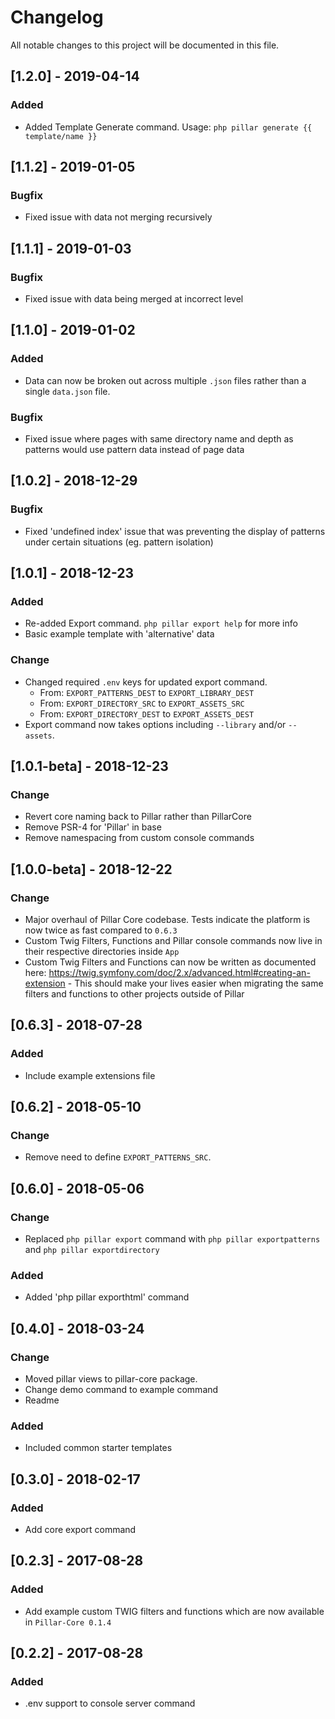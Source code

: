 # Changelog
All notable changes to this project will be documented in this file.

## [1.2.0] - 2019-04-14
### Added
- Added Template Generate command. Usage: `php pillar generate {{ template/name }}`

## [1.1.2] - 2019-01-05
### Bugfix
- Fixed issue with data not merging recursively

## [1.1.1] - 2019-01-03
### Bugfix
- Fixed issue with data being merged at incorrect level

## [1.1.0] - 2019-01-02
### Added
- Data can now be broken out across multiple `.json` files rather than a single `data.json` file.
### Bugfix
- Fixed issue where pages with same directory name and depth as patterns would use pattern data instead of page data

## [1.0.2] - 2018-12-29
### Bugfix
- Fixed 'undefined index' issue that was preventing the display of patterns under certain situations (eg. pattern isolation)

## [1.0.1] - 2018-12-23
### Added
- Re-added Export command. `php pillar export help` for more info
- Basic example template with 'alternative' data

### Change
- Changed required `.env` keys for updated export command.
    - From: `EXPORT_PATTERNS_DEST` to `EXPORT_LIBRARY_DEST`
    - From: `EXPORT_DIRECTORY_SRC` to `EXPORT_ASSETS_SRC`
    - From: `EXPORT_DIRECTORY_DEST` to `EXPORT_ASSETS_DEST`
- Export command now takes options including `--library` and/or `--assets`.

## [1.0.1-beta] - 2018-12-23
### Change
- Revert core naming back to Pillar rather than PillarCore
- Remove PSR-4 for 'Pillar' in base
- Remove namespacing from custom console commands

## [1.0.0-beta] - 2018-12-22
### Change
- Major overhaul of Pillar Core codebase. Tests indicate the platform is now twice as fast compared to `0.6.3`
- Custom Twig Filters, Functions and Pillar console commands now live in their respective directories inside `App`
- Custom Twig Filters and Functions can now be written as documented here: https://twig.symfony.com/doc/2.x/advanced.html#creating-an-extension - This should make your lives easier when migrating the same filters and functions to other projects outside of Pillar

## [0.6.3] - 2018-07-28
### Added
- Include example extensions file

## [0.6.2] - 2018-05-10
### Change
- Remove need to define `EXPORT_PATTERNS_SRC`.

## [0.6.0] - 2018-05-06
### Change
- Replaced `php pillar export` command with `php pillar exportpatterns` and `php pillar exportdirectory`
### Added
- Added 'php pillar exporthtml' command

## [0.4.0] - 2018-03-24
### Change
- Moved pillar views to pillar-core package.
- Change demo command to example command
- Readme
### Added
- Included common starter templates

## [0.3.0] - 2018-02-17
### Added
- Add core export command

## [0.2.3] - 2017-08-28
### Added
- Add example custom TWIG filters and functions which are now available in `Pillar-Core 0.1.4`

## [0.2.2] - 2017-08-28
### Added
- .env support to console server command
